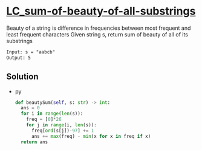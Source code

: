 # [LC_sum-of-beauty-of-all-substrings](https://leetcode.com/problems/sum-of-beauty-of-all-substrings)

Beauty of a string is difference in frequencies between most frequent and least frequent characters
Given string s, return sum of beauty of all of its substrings

```txt
Input: s = "aabcb"
Output: 5
```

## Solution

* py

  ```py
  def beautySum(self, s: str) -> int:
    ans = 0
    for i in range(len(s)):
      freq = [0]*26
      for j in range(i, len(s)):
        freq[ord(s[j])-97] += 1
        ans += max(freq) - min(x for x in freq if x)
    return ans
  ```

